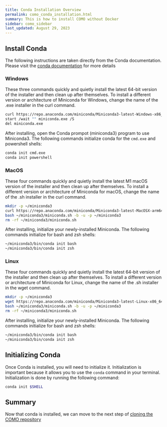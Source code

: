```yaml
---
title: Conda Installation Overview
permalink: como_conda_installation.html
summary: This is how to install COMO without Docker
sidebar: como_sidebar
last_updated: August 29, 2023
---
```


## Install Conda

The following instructions are taken directly from the Conda documentation. Please visit
the [conda documentation](https://conda.io/projects/conda/en/latest/user-guide/install/index.html#regular-installation)
for more details

### Windows

These three commands quickly and quietly install the latest 64-bit version of the installer and then clean up after
themselves. To install a different version or architecture of Miniconda for Windows, change the name of the .exe
installer in the curl command.

```bash
curl https://repo.anaconda.com/miniconda/Miniconda3-latest-Windows-x86_64.exe -o miniconda.exe
start /wait "" miniconda.exe /S
del miniconda.exe
```

After installing, open the Conda prompot (miniconda3) program to use Miniconda3. The following commands initialize conda
for the `cmd.exe` and powershell shells:

```bash
conda init cmd.exe
conda init powershell
```

### MacOS

These four commands quickly and quietly install the latest M1 macOS version of the installer and then clean up after
themselves. To install a different version or architecture of Miniconda for macOS, change the name of the .sh installer
in the curl command.

```bash
mkdir -p ~/miniconda3
curl https://repo.anaconda.com/miniconda/Miniconda3-latest-MacOSX-arm64.sh -o ~/miniconda3/miniconda.sh
bash ~/miniconda3/miniconda.sh -b -u -p ~/miniconda3
rm -rf ~/miniconda3/miniconda.sh
```

After installing, initialize your newly-installed Miniconda. The following commands initialize for bash and zsh shells:

```bash
~/miniconda3/bin/conda init bash
~/miniconda3/bin/conda init zsh
```

### Linux

These four commands quickly and quietly install the latest 64-bit version of the installer and then clean up after
themselves. To install a different version or architecture of Miniconda for Linux, change the name of the .sh installer
in the wget command.

```bash
mkdir -p ~/miniconda3
wget https://repo.anaconda.com/miniconda/Miniconda3-latest-Linux-x86_64.sh -O ~/miniconda3/miniconda.sh
bash ~/miniconda3/miniconda.sh -b -u -p ~/miniconda3
rm -rf ~/miniconda3/miniconda.sh
```

After installing, initialize your newly-installed Miniconda. The following commands initialize for bash and zsh shells:

```bash
~/miniconda3/bin/conda init bash
~/miniconda3/bin/conda init zsh
```

## Initializing Conda

Once Conda is installed, you will need to initialize it. Initialization is important because it allows you to use the
`conda` command in your terminal. Initialization is done by running the following command:

```bash
conda init $SHELL
```

## Summary

Now that conda is installed, we can move to the next step of [cloning the COMO repository](/como_clone_repository.html)

